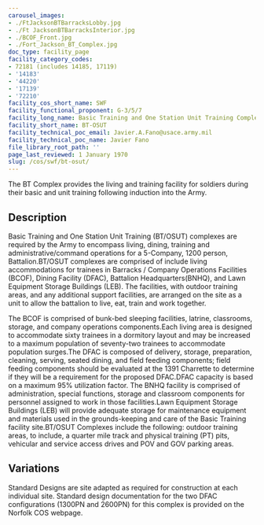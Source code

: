 ```yaml
---
carousel_images:
- ./FtJacksonBTBarracksLobby.jpg
- ./Ft JacksonBTBarracksInterior.jpg
- ./BCOF_Front.jpg
- ./Fort_Jackson_BT_Complex.jpg
doc_type: facility_page
facility_category_codes:
- 72181 (includes 14185, 17119)
- '14183'
- '44220'
- '17139'
- '72210'
facility_cos_short_name: SWF
facility_functional_proponent: G-3/5/7
facility_long_name: Basic Training and One Station Unit Training Complex
facility_short_name: BT-OSUT
facility_technical_poc_email: Javier.A.Fano@usace.army.mil
facility_technical_poc_name: Javier Fano
file_library_root_path: ''
page_last_reviewed: 1 January 1970
slug: /cos/swf/bt-osut/
---
```




The BT Complex provides the living and training facility for soldiers during their basic and unit training following induction into the Army.

## Description

Basic Training and One Station Unit Training (BT/OSUT) complexes are required by the Army to encompass living, dining, training and administrative/command operations for a 5-Company, 1200 person, Battalion.BT/OSUT complexes are comprised of include living accommodations for trainees in Barracks / Company Operations Facilities (BCOF), Dining Facility (DFAC), Battalion Headquarters(BNHQ), and Lawn Equipment Storage Buildings (LEB). The facilities, with outdoor training areas, and any additional support facilities, are arranged on the site as a unit to allow the battalion to live, eat, train and work together.

The BCOF is comprised of bunk-bed sleeping facilities, latrine, classrooms, storage, and company operations components.Each living area is designed to accommodate sixty trainees in a dormitory layout and may be increased to a maximum population of seventy-two trainees to accommodate population surges.The DFAC is composed of delivery, storage, preparation, cleaning, serving, seated dining, and field feeding components; field feeding components should be evaluated at the 1391 Charrette to determine if they will be a requirement for the proposed DFAC.DFAC capacity is based on a maximum 95% utilization factor. The BNHQ facility is comprised of administration, special functions, storage and classroom components for personnel assigned to work in those facilities.Lawn Equipment Storage Buildings (LEB) will provide adequate storage for maintenance equipment and materials used in the grounds-keeping and care of the Basic Training facility site.BT/OSUT Complexes include the following: outdoor training areas, to include, a quarter mile track and physical training (PT) pits, vehicular and service access drives and POV and GOV parking areas.

## Variations

Standard Designs are site adapted as required for construction at each individual site.
Standard design documentation for the two DFAC configurations (1300PN and 2600PN) for this complex is provided on the Norfolk COS webpage.